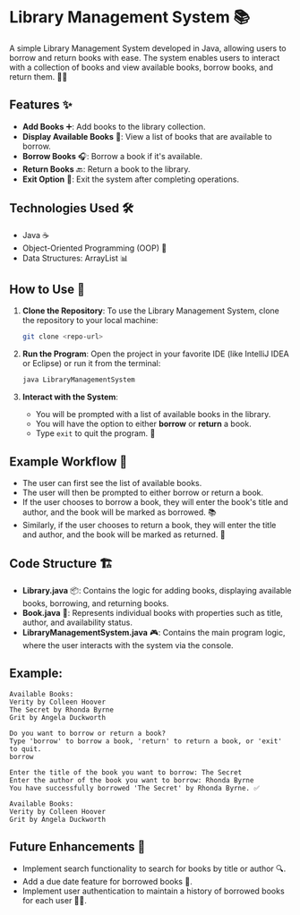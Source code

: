 # Library Management System 📚

A simple Library Management System developed in Java, allowing users to borrow and return books with ease. The system enables users to interact with a collection of books and view available books, borrow books, and return them. 📖💡

## Features ✨

- **Add Books** ➕: Add books to the library collection.
- **Display Available Books** 👀: View a list of books that are available to borrow.
- **Borrow Books** 🎧: Borrow a book if it's available.
- **Return Books** 🔙: Return a book to the library.
- **Exit Option** 🚪: Exit the system after completing operations.

## Technologies Used 🛠️

- Java ☕
- Object-Oriented Programming (OOP) 🔄
- Data Structures: ArrayList 📊

## How to Use 🚀

1. **Clone the Repository**:
   To use the Library Management System, clone the repository to your local machine:
   ```bash
   git clone <repo-url>
   ```

2. **Run the Program**:
   Open the project in your favorite IDE (like IntelliJ IDEA or Eclipse) or run it from the terminal:
   ```bash
   java LibraryManagementSystem
   ```

3. **Interact with the System**:
   - You will be prompted with a list of available books in the library.
   - You will have the option to either **borrow** or **return** a book.
   - Type `exit` to quit the program. 👋

## Example Workflow 🔄

- The user can first see the list of available books.
- The user will then be prompted to either borrow or return a book.
- If the user chooses to borrow a book, they will enter the book's title and author, and the book will be marked as borrowed. 📚
- Similarly, if the user chooses to return a book, they will enter the title and author, and the book will be marked as returned. 🔄

## Code Structure 🏗️

- **Library.java** 📦: Contains the logic for adding books, displaying available books, borrowing, and returning books.
- **Book.java** 📖: Represents individual books with properties such as title, author, and availability status.
- **LibraryManagementSystem.java** 🎮: Contains the main program logic, where the user interacts with the system via the console.

## Example:

```
Available Books:
Verity by Colleen Hoover
The Secret by Rhonda Byrne
Grit by Angela Duckworth

Do you want to borrow or return a book?
Type 'borrow' to borrow a book, 'return' to return a book, or 'exit' to quit.
borrow

Enter the title of the book you want to borrow: The Secret
Enter the author of the book you want to borrow: Rhonda Byrne
You have successfully borrowed 'The Secret' by Rhonda Byrne. ✅

Available Books:
Verity by Colleen Hoover
Grit by Angela Duckworth
```

## Future Enhancements 🔮

- Implement search functionality to search for books by title or author 🔍.
- Add a due date feature for borrowed books 📅.
- Implement user authentication to maintain a history of borrowed books for each user 🧑‍💻.
